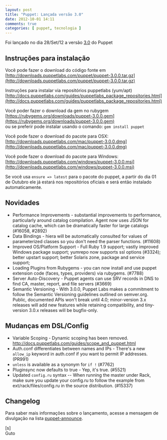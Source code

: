 ```yaml
---
layout: post
title: "Puppet: Lançada versão 3.0"
date: 2012-10-01 14:11
comments: true
categories: [ puppet, tecnologia ]
---
```

Foi lançado no dia 28/Set/12 a versão [3.0](http://docs.puppetlabs.com/puppet/3/reference/release_notes.html) do Puppet

## Instruções para instalação

Você pode fazer o download do código fonte em<br>
[http://downloads.puppetlabs.com/puppet/puppet-3.0.0.tar.gz](http://downloads.puppetlabs.com/puppet/puppet-3.0.0.tar.gz)

Instruções para instalar via repositórios puppetlabs (yum/apt)<br>
[http://docs.puppetlabs.com/guides/puppetlabs_package_repositories.html](http://docs.puppetlabs.com/guides/puppetlabs_package_repositories.html)

Você poder fazer o download da gem no rubygem<br>
[https://rubygems.org/downloads/puppet-3.0.0.gem](https://rubygems.org/downloads/puppet-3.0.0.gem)<br>
ou se preferir pode instalar usando o comando: `gem install puppet`

Você pode fazer o download do pacote para OSX:<br>
[http://downloads.puppetlabs.com/mac/puppet-3.0.0.dmg](http://downloads.puppetlabs.com/mac/puppet-3.0.0.dmg)

Você pode fazer o download do pacote para Windows:<br>
[http://downloads.puppetlabs.com/windows/puppet-3.0.0.msi](http://downloads.puppetlabs.com/windows/puppet-3.0.0.msi)

Se você usa `ensure => latest` para o pacote do puppet, a partir do dia 01 de Outubro ele já estará nos repositórios oficiais e será então instalado automaticamente.

## Novidades

* Performance Improvements - substantial improvements to performance,
particularly around catalog compilation. Agent now uses JSON for
catalog cache, which can be dramatically faster for large catalogs
(#16058, #2892)
* Data Bindings - hiera will be automatically consulted for values of
parameterized classes so you don't need the parser functions. (#11608)
* Improved OS/Platform Support - Full Ruby 1.9 support; vastly
improved Windows package support; yumrepo now supports ssl options
(#3324); better upstart support; better Solaris zone, package and
service support;
* Loading Plugins from Rubygems - you can now install and use puppet
extension code (faces, types, providers) via rubygems. (#7788)
* Server Auto-Discovery - Puppet agents can use SRV records in DNS to
find CA, master, report, and file servers (#3669)
* Semantic Versioning - With 3.0.0, Puppet Labs makes a commitment to
follow the Semantic Versioning guidelines outlined on semver.org.
Public, documented APIs won't break until 4.0; minor-version 3.x
releases will add new features while retaining compatibility, and
tiny-version 3.0.x releases will be bugfix-only.

## Mudanças em DSL/Config

* Variable Scoping - Dynamic scoping has been removed.
http://docs.puppetlabs.com/guides/scope_and_puppet.html
* Auth.conf differentiates between names and IPs - There's a new
`allow_ip` keyword in auth.conf if you want to permit IP addresses.
(PR991)
* `unless` is available as a synonym for `if !` (#7762)
* Pluginsync now defaults to true - Yep, it's true. (#5521)
* Updated `config.ru` syntax -- When running the master under Rack,
make sure you update your config.ru to follow the example from
ext/rack/files/config.ru in the source distribution. (#15337)

## Changelog

Para saber mais informações sobre o lançamento, acesse a mensagem de divulgação na lista [puppet-announce](https://groups.google.com/group/puppet-announce/browse_thread/thread/96a993057f570edc).

[s]<br>
Guto
